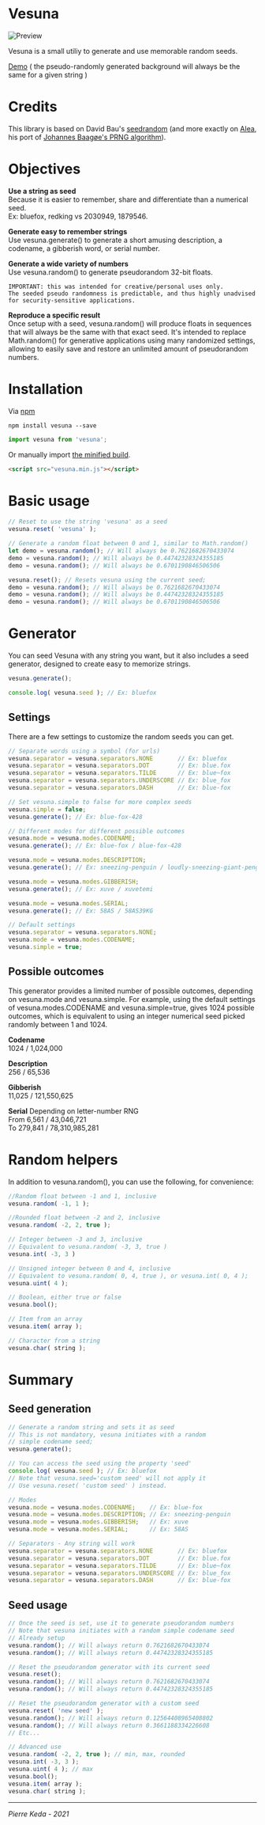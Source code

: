 # Vesuna

![Preview](cover.jpg)

Vesuna is a small utiliy to generate and use memorable random seeds.  

[Demo](https://pierrekeda.github.io/textformer/)  ( the pseudo-randomly generated background will always be the same for a given string )

# Credits

This library is based on David Bau's [seedrandom](https://github.com/davidbau/seedrandom) (and more exactly on [Alea](https://github.com/davidbau/seedrandom/blob/released/lib/alea.js), his port of [Johannes Baagøe's PRNG algorithm](https://github.com/nquinlan/better-random-numbers-for-javascript-mirror)).

# Objectives

**Use a string as seed**  
Because it is easier to remember, share and differentiate than a numerical seed.  
Ex: bluefox, redking vs 2030949, 1879546.  

**Generate easy to remember strings**  
Use vesuna.generate() to generate a short amusing description, a codename, a gibberish word, or serial number.  

**Generate a wide variety of numbers**  
Use vesuna.random() to generate pseudorandom 32-bit floats.

	IMPORTANT: this was intended for creative/personal uses only.  
	The seeded pseudo randomness is predictable, and thus highly unadvised for security-sensitive applications.

**Reproduce a specific result**   
Once setup with a seed, vesuna.random() will produce floats in sequences that will always be the same with that exact seed. It's intended to replace Math.random() for generative applications using many randomized settings, allowing to easily save and restore an unlimited amount of pseudorandom numbers.  

# Installation

Via [npm](https://www.npmjs.com/package/textformer) 

	npm install vesuna --save

```javascript
import vesuna from 'vesuna';
```

Or manually import [the minified build](build/vesuna.min.js).

```html
<script src="vesuna.min.js"></script>
```

# Basic usage

```javascript
// Reset to use the string 'vesuna' as a seed
vesuna.reset( 'vesuna' );

// Generate a random float between 0 and 1, similar to Math.random()
let demo = vesuna.random(); // Will always be 0.7621682670433074
demo = vesuna.random(); // Will always be 0.44742328324355185
demo = vesuna.random(); // Will always be 0.6701190846506506

vesuna.reset(); // Resets vesuna using the current seed;
demo = vesuna.random(); // Will always be 0.7621682670433074
demo = vesuna.random(); // Will always be 0.44742328324355185
demo = vesuna.random(); // Will always be 0.6701190846506506
```

# Generator

You can seed Vesuna with any string you want, but it also includes a seed generator, designed to create easy to memorize strings.  

```javascript
vesuna.generate();

console.log( vesuna.seed ); // Ex: bluefox
```

## Settings

There are a few settings to customize the random seeds you can get.

```javascript
// Separate words using a symbol (for urls)
vesuna.separator = vesuna.separators.NONE       // Ex: bluefox
vesuna.separator = vesuna.separators.DOT        // Ex: blue.fox
vesuna.separator = vesuna.separators.TILDE      // Ex: blue~fox
vesuna.separator = vesuna.separators.UNDERSCORE // Ex: blue_fox
vesuna.separator = vesuna.separators.DASH       // Ex: blue-fox

// Set vesuna.simple to false for more complex seeds
vesuna.simple = false;
vesuna.generate(); // Ex: blue-fox-428

// Different modes for different possible outcomes
vesuna.mode = vesuna.modes.CODENAME;
vesuna.generate(); // Ex: blue-fox / blue-fox-428

vesuna.mode = vesuna.modes.DESCRIPTION;
vesuna.generate(); // Ex: sneezing-penguin / loudly-sneezing-giant-penguin

vesuna.mode = vesuna.modes.GIBBERISH;
vesuna.generate(); // Ex: xuve / xuvetemi

vesuna.mode = vesuna.modes.SERIAL;
vesuna.generate(); // Ex: 58AS / 58AS39KG

// Default settings
vesuna.separator = vesuna.separators.NONE;
vesuna.mode = vesuna.modes.CODENAME;
vesuna.simple = true;
```

## Possible outcomes

This generator provides a limited number of possible outcomes, depending on vesuna.mode and vesuna.simple. For example, using the default settings of vesuna.modes.CODENAME and vesuna.simple=true, gives 1024 possible outcomes, which is equivalent to using an integer numerical seed picked randomly between 1 and 1024.  

**Codename**  
1024 / 1,024,000  

**Description**  
256 / 65,536  

**Gibberish**  
11,025 / 121,550,625  

**Serial**
Depending on letter-number RNG  
From 6,561 / 43,046,721  
To 279,841 / 78,310,985,281  


# Random helpers

In addition to vesuna.random(), you can use the following, for convenience:

```javascript
//Random float between -1 and 1, inclusive
vesuna.random( -1, 1 );

//Rounded float between -2 and 2, inclusive
vesuna.random( -2, 2, true );

// Integer between -3 and 3, inclusive
// Equivalent to vesuna.random( -3, 3, true )
vesuna.int( -3, 3 )

// Unsigned integer between 0 and 4, inclusive
// Equivalent to vesuna.random( 0, 4, true ), or vesuna.int( 0, 4 );
vesuna.uint( 4 );

// Boolean, either true or false
vesuna.bool();

// Item from an array
vesuna.item( array );

// Character from a string
vesuna.char( string );
```

# Summary


## Seed generation
```javascript
// Generate a random string and sets it as seed
// This is not mandatory, vesuna initiates with a random
// simple codename seed;
vesuna.generate();

// You can access the seed using the property 'seed'
console.log( vesuna.seed ); // Ex: bluefox
// Note that vesuna.seed='custom seed' will not apply it
// Use vesuna.reset( 'custom seed' ) instead.

// Modes
vesuna.mode = vesuna.modes.CODENAME;    // Ex: blue-fox
vesuna.mode = vesuna.modes.DESCRIPTION; // Ex: sneezing-penguin
vesuna.mode = vesuna.modes.GIBBERISH;   // Ex: xuve
vesuna.mode = vesuna.modes.SERIAL;      // Ex: 58AS

// Separators - Any string will work
vesuna.separator = vesuna.separators.NONE       // Ex: bluefox
vesuna.separator = vesuna.separators.DOT        // Ex: blue.fox
vesuna.separator = vesuna.separators.TILDE      // Ex: blue~fox
vesuna.separator = vesuna.separators.UNDERSCORE // Ex: blue_fox
vesuna.separator = vesuna.separators.DASH       // Ex: blue-fox
```

## Seed usage

```javascript
// Once the seed is set, use it to generate pseudorandom numbers
// Note that vesuna initiates with a random simple codename seed
// Already setup
vesuna.random(); // Will always return 0.7621682670433074
vesuna.random(); // Will always return 0.44742328324355185

// Reset the pseudorandom generator with its current seed
vesuna.reset();
vesuna.random(); // Will always return 0.7621682670433074
vesuna.random(); // Will always return 0.44742328324355185

// Reset the pseudorandom generator with a custom seed
vesuna.reset( 'new seed' );
vesuna.random(); // Will always return 0.12564408965408802
vesuna.random(); // Will always return 0.3661188334226608
// Etc...

// Advanced use
vesuna.random( -2, 2, true ); // min, max, rounded
vesuna.int( -3, 3 );
vesuna.uint( 4 ); // max
vesuna.bool();
vesuna.item( array );
vesuna.char( string );
```

***
*Pierre Keda - 2021*
